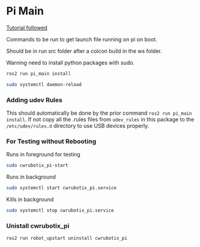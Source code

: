 # Pi Main

[Tutorial followed](https://roboticsbackend.com/make-ros-launch-start-on-boot-with-robot_upstart/)

Commands to be run to get launch file running on pi on boot.

Should be in run src folder after a colcon build in the ws folder.

Warning need to install python packages with sudo.

```bash
ros2 run pi_main install 
```

```bash
sudo systemctl daemon-reload
```

### Adding udev Rules

This should automatically be done by the prior command `ros2 run pi_main install`. If not copy all the .rules files from `udev_rules` in this package to the `/etc/udev/rules.d` directory to use USB devices properly.

### For Testing without Rebooting

Runs in foreground for testing

```bash
sudo cwrubotix_pi-start
```

Runs in background

```bash
sudo systemctl start cwrubotix_pi.service
```

Kills in background

```bash
sudo systemctl stop cwrubotix_pi.service
```

### Unistall cwrubotix_pi

```bash
ros2 run robot_upstart uninstall cwrubotix_pi
```
